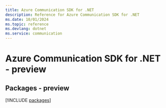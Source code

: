```yaml
---
title: Azure Communication SDK for .NET
description: Reference for Azure Communication SDK for .NET
ms.date: 10/01/2024
ms.topic: reference
ms.devlang: dotnet
ms.service: communication
---
```

# Azure Communication SDK for .NET - preview
## Packages - preview
[!INCLUDE [packages](communication-index.md)]